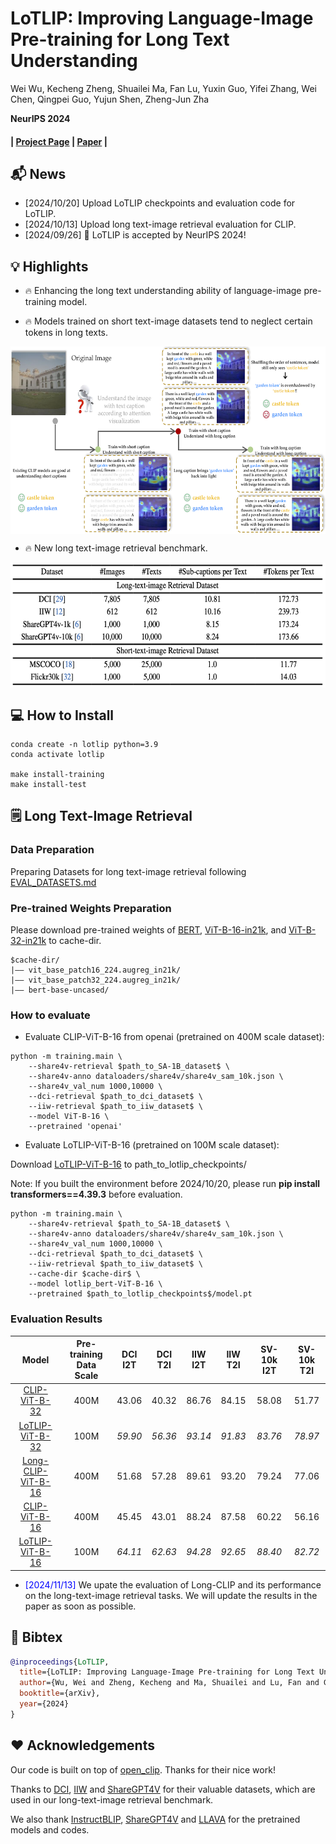 # LoTLIP: Improving Language-Image Pre-training for Long Text Understanding

 Wei Wu, Kecheng Zheng, Shuailei Ma, Fan Lu, Yuxin Guo, Yifei Zhang, Wei Chen, Qingpei Guo, Yujun Shen, Zheng-Jun Zha<br>

**NeurIPS 2024**
#### | [Project Page](https://wuw2019.github.io/lot-lip/) | [Paper](https://arxiv.org/pdf/2410.05249) |

## 📬 News

- [2024/10/20] Upload LoTLIP checkpoints and evaluation code for LoTLIP.
- [2024/10/13] Upload long text-image retrieval evaluation for CLIP.
- [2024/09/26] 🎉 LoTLIP is accepted by NeurIPS 2024!


## 💡 Highlights
- 🔥 Enhancing the long text understanding ability of language-image pre-training model.

- 🔥 Models trained on short text-image datasets tend to neglect certain tokens in long texts.
<img src="figures/moti.png" style="vertical-align: -10px; display: block; margin-left: auto; margin-right: auto;" height="300px">

- 🔥 New long text-image retrieval benchmark.
<img src="figures/long-text-image datasets.png" style="vertical-align: -10px; display: block; margin-left: auto; margin-right: auto;" height="200px">

## 💻 How to Install


```
conda create -n lotlip python=3.9
conda activate lotlip

make install-training
make install-test
```


## 🗒 Long Text-Image Retrieval

### Data Preparation
Preparing Datasets for long text-image retrieval following [EVAL_DATASETS.md](EVAL_DATASETS.md)

### Pre-trained Weights Preparation
Please download pre-trained weights of [BERT](https://huggingface.co/google-bert/bert-base-uncased), [ViT-B-16-in21k](https://huggingface.co/timm/vit_base_patch16_224.augreg_in21k), and [ViT-B-32-in21k](https://huggingface.co/timm/vit_base_patch32_224.augreg_in21k) to cache-dir.

```
$cache-dir/
|–– vit_base_patch16_224.augreg_in21k/
|–– vit_base_patch32_224.augreg_in21k/
|–– bert-base-uncased/
```

### How to evaluate
- Evaluate CLIP-ViT-B-16 from openai (pretrained on 400M scale dataset):
```
python -m training.main \
    --share4v-retrieval $path_to_SA-1B_dataset$ \
    --share4v-anno dataloaders/share4v/share4v_sam_10k.json \
    --share4v_val_num 1000,10000 \
    --dci-retrieval $path_to_dci_dataset$ \
    --iiw-retrieval $path_to_iiw_dataset$ \
    --model ViT-B-16 \
    --pretrained 'openai'
```

- Evaluate LoTLIP-ViT-B-16 (pretrained on 100M scale dataset):

Download [LoTLIP-ViT-B-16](https://huggingface.co/weiwu-ww/LoTLIP-ViT-B-16-100M) to path_to_lotlip_checkpoints/

Note: If you built the environment before 2024/10/20, please run **pip install transformers==4.39.3** before evaluation. 

```
python -m training.main \
    --share4v-retrieval $path_to_SA-1B_dataset$ \
    --share4v-anno dataloaders/share4v/share4v_sam_10k.json \
    --share4v_val_num 1000,10000 \
    --dci-retrieval $path_to_dci_dataset$ \
    --iiw-retrieval $path_to_iiw_dataset$ \
    --cache-dir $cache-dir$ \
    --model lotlip_bert-ViT-B-16 \
    --pretrained $path_to_lotlip_checkpoints$/model.pt
```

 ### Evaluation Results

| Model |Pre-training Data Scale   | DCI I2T | DCI T2I| IIW I2T |IIW T2I| SV-10k I2T | SV-10k T2I |
|  :----: | :----: | :----: | :----: | :----: | :----: | :----: | :----: |
| [CLIP-ViT-B-32](https://openaipublic.azureedge.net/clip/models/40d365715913c9da98579312b702a82c18be219cc2a73407c4526f58eba950af/ViT-B-32.pt) |  400M | 43.06 | 40.32 | 86.76 | 84.15 | 58.08 | 51.77|
| [LoTLIP-ViT-B-32](https://huggingface.co/weiwu-ww/LoTLIP-ViT-B-32-100M) |  100M | *59.90* | *56.36* | *93.14*| *91.83* | *83.76* | *78.97*|
| [Long-CLIP-ViT-B-16](https://github.com/beichenzbc/Long-CLIP) |  400M | 51.68 | 57.28 | 89.61 |93.20 |79.24|77.06 |
| [CLIP-ViT-B-16](https://openaipublic.azureedge.net/clip/models/5806e77cd80f8b59890b7e101eabd078d9fb84e6937f9e85e4ecb61988df416f/ViT-B-16.pt) |  400M | 45.45 | 43.01 | 88.24 |87.58 |60.22|56.16 |
| [LoTLIP-ViT-B-16](https://huggingface.co/weiwu-ww/LoTLIP-ViT-B-16-100M) |  100M | *64.11*| *62.63*| *94.28* | *92.65*| *88.40* | *82.72* |

- <span style="color:blue">[2024/11/13]</span> We upate the evaluation of Long-CLIP and its performance on the long-text-image retrieval tasks. We will update the results in the paper as soon as possible.

## 🔷 Bibtex


```bibtex
@inproceedings{LoTLIP,
  title={LoTLIP: Improving Language-Image Pre-training for Long Text Understanding},
  author={Wu, Wei and Zheng, Kecheng and Ma, Shuailei and Lu, Fan and Guo, Yuxin and Zhang, Yifei and Chen, Wei and Guo, Qingpei and Shen, Yujun and Zheng-Jun, Zha},
  booktitle={arXiv},
  year={2024}
}
```

## ❤️ Acknowledgements

Our code is built on top of [open_clip](https://github.com/mlfoundations/open_clip). Thanks for their nice work!

Thanks to [DCI](https://github.com/facebookresearch/DCI), [IIW](https://github.com/google/imageinwords/) and [ShareGPT4V](https://sharegpt4v.github.io/) for their valuable datasets, which are used in our long-text-image retrieval benchmark.

We also thank [InstructBLIP](https://github.com/salesforce/LAVIS), [ShareGPT4V](https://github.com/InternLM/InternLM-XComposer) and [LLAVA](https://github.com/haotian-liu/LLaVA) for the pretrained models and codes.

